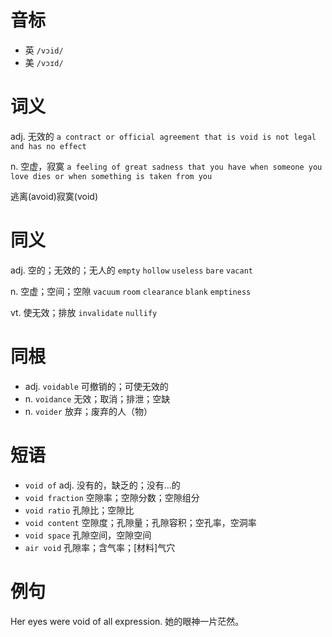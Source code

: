 # 音标

- 英 `/vɔid/`
- 美 `/vɔɪd/`

# 词义

adj. 无效的
`a contract or official agreement that is void is not legal and has no effect`

n. 空虚，寂寞
`a feeling of great sadness that you have when someone you love dies or when something is taken from you`



逃离(avoid)寂寞(void)

# 同义

adj. 空的；无效的；无人的
`empty` `hollow` `useless` `bare` `vacant`

n. 空虚；空间；空隙
`vacuum` `room` `clearance` `blank` `emptiness`

vt. 使无效；排放
`invalidate` `nullify`

# 同根

- adj. `voidable` 可撤销的；可使无效的
- n. `voidance` 无效；取消；排泄；空缺
- n. `voider` 放弃；废弃的人（物）

# 短语

- `void of` adj. 没有的，缺乏的；没有…的
- `void fraction` 空隙率；空隙分数；空隙组分
- `void ratio` 孔隙比；空隙比
- `void content` 空隙度；孔隙量；孔隙容积；空孔率，空洞率
- `void space` 孔隙空间，空隙空间
- `air void` 孔隙率；含气率；[材料]气穴

# 例句

Her eyes were void of all expression.
她的眼神一片茫然。


